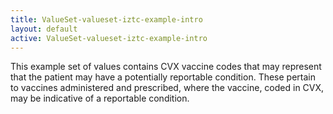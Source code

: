 ```yaml
---
title: ValueSet-valueset-iztc-example-intro
layout: default
active: ValueSet-valueset-iztc-example-intro
---
```


This example set of values contains CVX vaccine codes that may represent that the patient may have a potentially reportable condition. These pertain to vaccines administered and prescribed, where the vaccine, coded in CVX, may be indicative of a reportable condition.